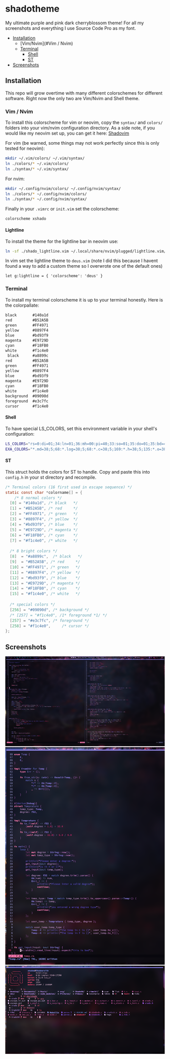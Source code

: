 # shadotheme

My ultimate purple and pink dark cherryblossom theme!
For all my screenshots and everything I use Source Code Pro as my font.

* [Installation](#Installation)
  * [Vim/Nvim](#Vim / Nvim)
  * [Terminal](#Terminal)
    * [Shell](#Shell)
    * [ST](#ST)
* [Screenshots](#Screenshots)

## Installation

This repo will grow overtime with many different colorschemes for different
software. Right now the only two are Vim/Nvim and Shell theme.

### Vim / Nvim

To install this colorscheme for vim or neovim, copy the `syntax/` and `colors/`
folders into your vim/nvim configuration directory.
As a side note, if you would like my neovim set up, you can get it here:
[Shadovim](https://github.com/Shadorain/shadovim)

For vim (be warned, some things may not work perfectly since this is only tested
for neovim):

```bash
mkdir ~/.vim/colors/ ~/.vim/syntax/
ln ./colors/* ~/.vim/colors/
ln ./syntax/* ~/.vim/syntax/
```

For nvim:

```bash
mkdir ~/.config/nvim/colors/ ~/.config/nvim/syntax/
ln ./colors/* ~/.config/nvim/colors/
ln ./syntax/* ~/.config/nvim/syntax/
```

Finally in your `.vimrc` or `init.vim` set the colorscheme:

```vim
colorscheme xshado
```

#### Lightline

To install the theme for the lightline bar in neovim use:

```bash
ln -sf ./shado_lightline.vim ~/.local/share/nvim/plugged/lightline.vim/autoload/lightline/colorscheme/deus.vim
```

In vim set the lightline theme to `deus.vim` (note I did this because I havent found
a way to add a custom theme so I overwrote one of the default ones)

```vim
let g:lightline = { 'colorscheme': 'deus' }
```

### Terminal

To install my terminal colorscheme it is up to your terminal honestly.
Here is the colorpallate:

```
black       #140a1d 
red         #B52A5B 
green       #FF4971 
yellow      #8897F4 
blue        #bd93f9 
magenta     #E9729D 
cyan        #F18FB0 
white       #f1c4e0 
 black      #a8899c 
red         #B52A5B 
green       #FF4971 
yellow      #8897F4 
blue        #bd93f9 
magenta     #E9729D 
cyan        #F18FB0 
white       #f1c4e0 
background  #09090d
foreground  #e3c7fc
cursor      #f1c4e0
```

#### Shell

To have special LS_COLORS, set this environment variable in your shell's
configuration:

```bash
LS_COLORS="rs=0:di=01;34:ln=01;36:mh=00:pi=40;33:so=01;35:do=01;35:bd=40;33;01:cd=40;33;01:or=40;31;01:mi=00:su=37;41:sg=30;43:ca=30;41:tw=30;42:ow=34;42:st=37;44:ex=01;32:*.md=38;5;68:*.log=38;5;68:*.c=38;5;169:*.h=38;5;135:*.o=38;5;97:*.y=38;5;99:*.l=38;5;99:*.sh=38;5;104"
EXA_COLORS="*.md=38;5;68:*.log=38;5;68:*.c=38;5;169:*.h=38;5;135:*.o=38;5;97:*.y=38;5;99:*.l=38;5;99:*.sh=38;5;104"
```

#### ST

This struct holds the colors for ST to handle. Copy and paste this
into `config.h` in your st directory and recompile.

```c
/* Terminal colors (16 first used in escape sequence) */
static const char *colorname[] = {
    /* 8 normal colors */
  [0] = "#140a1d", /* black   */
  [1] = "#B52A5B", /* red     */
  [2] = "#FF4971", /* green   */
  [3] = "#8897F4", /* yellow  */
  [4] = "#bd93f9", /* blue    */
  [5] = "#E9729D", /* magenta */
  [6] = "#F18FB0", /* cyan    */
  [7] = "#f1c4e0", /* white   */

  /* 8 bright colors */
  [8]  = "#a8899c",  /* black   */
  [9]  = "#B52A5B", /* red     */
  [10] = "#FF4971", /* green   */
  [11] = "#8897F4", /* yellow  */
  [12] = "#bd93f9", /* blue    */
  [13] = "#E9729D", /* magenta */
  [14] = "#F18FB0", /* cyan    */
  [15] = "#f1c4e0", /* white   */

  /* special colors */
  [256] = "#09090d", /* background */
  /* [257] = "#f1c4e0", /1* foreground *1/ */
  [257] = "#e3c7fc", /* foreground */
  [258] = "#f1c4e0",     /* cursor */
};
```

## Screenshots

![C Language](screenshots/clang.png)
![Rust Language](screenshots/rust.png)
![Shell Image](screenshots/shell.png)
